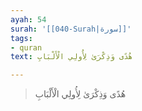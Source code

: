 ```yaml
---
ayah: 54
surah: '[[040-Surah|سورة]]'
tags:
- quran
text: هُدًى وَذِكْرَىٰ لِأُولِي الْأَلْبَابِ

---
```

> هُدًى وَذِكْرَىٰ لِأُولِي الْأَلْبَابِ
